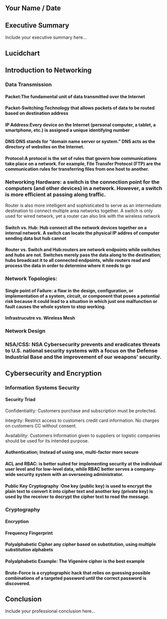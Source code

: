 ## Your Name / Date

## Executive Summary 
Include your executive summary here...

## Lucidchart

## Introduction to Networking

### Data Transmission
#### Packet:The fundamental unit of data transmitted over the Internet
#### Packet-Switching:Technology that allows packets of data to be routed based on destination address 
#### IP Address:Every device on the Internet (personal computer, a tablet, a smartphone, etc.) is assigned a unique identifying number

#### DNS:DNS stands for “domain name server or system.” DNS acts as the directory of websites on the Internet.

#### Protocol:A protocol is the set of rules that govern how communications take place on a network. For example, File Transfer Protocol (FTP) are the communication rules for transferring files from one host to another. 

### Networking Hardware: a switch is the connection point for the computers (and other devices) in a network. However, a switch is more efficient at passing along traffic.
Router is also more intelligent and sophisticated to serve as an intermediate destination to connect multiple area networks together. A switch is only used for wired network, yet a router can also link with the wireless network
#### Switch vs. Hub: Hub connect all the network devices together on a internal network. A switch can locate the physical IP addres of computer sending data but hub cannot
#### Router vs. Switch and Hub:routers are network endpoints while switches and hubs are not. Switches merely pass the data along to the destination; hubs broadcast it to all connected endpoints, while routers read and process the data in order to determine where it needs to go
### Network Topologies: 
#### Single point of Failure: a flaw in the design, configuration, or implementation of a system, circuit, or component that poses a potential risk because it could lead to a situation in which just one malfunction or fault causes the whole system to stop working.
#### Infrastrucutre vs. Wireless Mesh
### Network Design
### NSA/CSS: NSA Cybersecurity prevents and eradicates threats to U.S. national security systems with a focus on the Defense Industrial Base and the improvement of our weapons’ security.

## Cybersecurity and Encryption

### Information Systems Security

#### Security Triad
Confidentiality: Customers purchase and subscription must be protected. 

Integrity: Restrict access to customers credit card information. No charges on customers CC without consent. 

Availability: Customers Information given to suppliers or logistic companies should be used for its intended purpose. 

#### Authentication; Instead of using one, multi-factor more secure



#### ACL and RBAC: is better suited for implementing security at the individual user level and for low-level data, while RBAC better serves a company-wide security system with an overseeing administrator.

#### Public Key Cryptography :One key (public key) is used to encrypt the plain text to convert it into cipher text and another key (private key) is used by the receiver to decrypt the cipher text to read the message.

### Cryptography
#### Encryption
#### Frequency Fingerprint
#### Polyalphabetic Cipher any cipher based on substitution, using multiple substitution alphabets
#### Polyalphabetic Example:  The Vigenère cipher is the best example

#### Brute-Force is a cryptographic hack that relies on guessing possible combinations of a targeted password until the correct password is discovered.

## Conclusion
Include your professional conclusion here...

